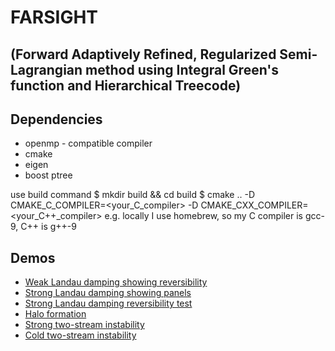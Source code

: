 FARSIGHT 
===
(Forward Adaptively Refined, Regularized Semi-Lagrangian method using Integral Green's function and Hierarchical Treecode)
---

Dependencies
---
* openmp - compatible compiler
* cmake
* eigen
* boost ptree


use build command
$ mkdir build && cd build
$ cmake .. -D CMAKE_C_COMPILER=<your_C_compiler> -D CMAKE_CXX_COMPILER=<your_C++_compiler>
e.g. locally I use homebrew, so my C compiler is gcc-9, C++ is g++-9

Demos
---
* [Weak Landau damping showing reversibility](https://youtu.be/TTUCK9DrS1o)
* [Strong Landau damping showing panels](https://youtu.be/RH131FfbLms)
* [Strong Landau damping reversibility test](https://youtu.be/lU-ed4AYQrM)
* [Halo formation](https://youtu.be/UlHV1ezdnFY)
* [Strong two-stream instability](https://youtu.be/rD-8xj-KJME)
* [Cold two-stream instability](https://youtu.be/vMXde63Nrec)
